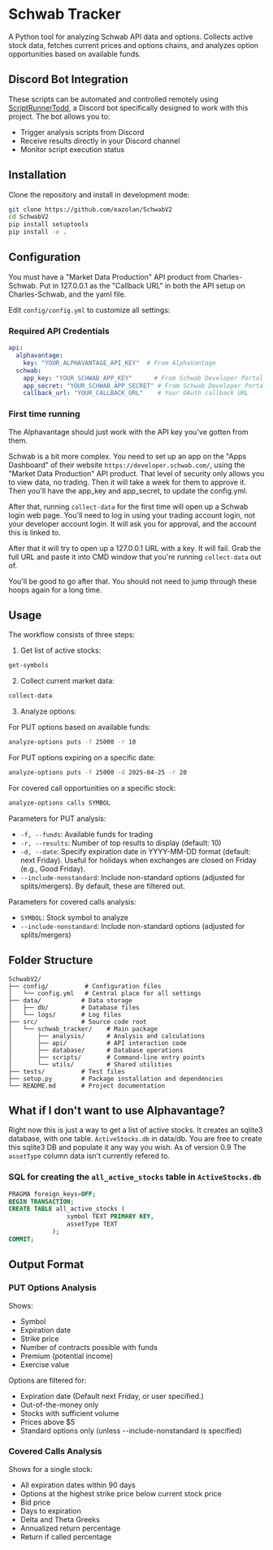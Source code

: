 # Schwab Tracker

A Python tool for analyzing Schwab API data and options. Collects active stock data, fetches current prices and options chains, and analyzes option opportunities based on available funds.

## Discord Bot Integration

These scripts can be automated and controlled remotely using [ScriptRunnerTodd](https://github.com/eazolan/ScriptRunnerTodd), a Discord bot specifically designed to work with this project. The bot allows you to:
- Trigger analysis scripts from Discord
- Receive results directly in your Discord channel
- Monitor script execution status

## Installation

Clone the repository and install in development mode:

```bash
git clone https://github.com/eazolan/SchwabV2
cd SchwabV2
pip install setuptools
pip install -e .
```

## Configuration

You must have a "Market Data Production" API product from Charles-Schwab. 
Put in 127.0.0.1 as the "Callback URL" in both the API setup on Charles-Schwab, and the yaml file.

Edit `config/config.yml` to customize all settings:

### Required API Credentials
```yaml
api:
  alphavantage:
    key: "YOUR_ALPHAVANTAGE_API_KEY"  # From AlphaVantage
  schwab:
    app_key: "YOUR_SCHWAB_APP_KEY"      # From Schwab Developer Portal
    app_secret: "YOUR_SCHWAB_APP_SECRET" # From Schwab Developer Portal
    callback_url: "YOUR_CALLBACK_URL"    # Your OAuth callback URL
```

### First time running

The Alphavantage should just work with the API key you've gotten from them.

Schwab is a bit more complex. You need to set up an app on the "Apps Dashboard" of their website `https://developer.schwab.com/`, using the "Market Data Production" API product. That level of security only allows you to view data, no trading. Then it will take a week for them to approve it. Then you'll have the app_key and app_secret, to update the config.yml.

After that, running `collect-data` for the first time will open up a Schwab login web page. You'll need to log in using your trading account login, not your developer account login. It will ask you for approval, and the account this is linked to. 

After that it will try to open up a 127.0.0.1 URL with a key. It will fail. Grab the full URL and paste it into CMD window that you're running `collect-data` out of. 

You'll be good to go after that. You should not need to jump through these hoops again for a long time.

## Usage

The workflow consists of three steps:

1. Get list of active stocks:
```bash
get-symbols
```

2. Collect current market data:
```bash
collect-data
```

3. Analyze options:

For PUT options based on available funds:
```bash
analyze-options puts -f 25000 -r 10
```

For PUT options expiring on a specific date:
```bash
analyze-options puts -f 25000 -d 2025-04-25 -r 20
```

For covered call opportunities on a specific stock:
```bash
analyze-options calls SYMBOL
```

Parameters for PUT analysis:
- `-f, --funds`: Available funds for trading
- `-r, --results`: Number of top results to display (default: 10)
- `-d, --date`: Specify expiration date in YYYY-MM-DD format (default: next Friday). Useful for holidays when exchanges are closed on Friday (e.g., Good Friday).
- `--include-nonstandard`: Include non-standard options (adjusted for splits/mergers). By default, these are filtered out.

Parameters for covered calls analysis:
- `SYMBOL`: Stock symbol to analyze
- `--include-nonstandard`: Include non-standard options (adjusted for splits/mergers)

## Folder Structure

```
SchwabV2/
├── config/          # Configuration files
│   └── config.yml   # Central place for all settings
├── data/           # Data storage
│   ├── db/         # Database files
│   └── logs/       # Log files
├── src/            # Source code root
│   └── schwab_tracker/    # Main package
│       ├── analysis/      # Analysis and calculations
│       ├── api/           # API interaction code
│       ├── database/      # Database operations
│       ├── scripts/       # Command-line entry points
│       └── utils/         # Shared utilities
├── tests/          # Test files
├── setup.py        # Package installation and dependencies
└── README.md       # Project documentation
```

## What if I don't want to use Alphavantage?

Right now this is just a way to get a list of active stocks. It creates an sqlite3 database, with one table. `ActiveStocks.db` in data/db. You are free to create this sqlite3 DB and populate it any way you wish. As of version 0.9 The `assetType` column data isn't currently refered to.

### SQL for creating the `all_active_stocks` table in `ActiveStocks.db`

```sql
PRAGMA foreign_keys=OFF;
BEGIN TRANSACTION;
CREATE TABLE all_active_stocks (
                symbol TEXT PRIMARY KEY,
                assetType TEXT 
            );
COMMIT;
```

## Output Format

### PUT Options Analysis
Shows:
- Symbol
- Expiration date
- Strike price
- Number of contracts possible with funds
- Premium (potential income)
- Exercise value

Options are filtered for:
- Expiration date (Default next Friday, or user specified.)
- Out-of-the-money only
- Stocks with sufficient volume
- Prices above $5
- Standard options only (unless --include-nonstandard is specified)

### Covered Calls Analysis
Shows for a single stock:
- All expiration dates within 90 days
- Options at the highest strike price below current stock price
- Bid price
- Days to expiration
- Delta and Theta Greeks
- Annualized return percentage
- Return if called percentage